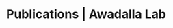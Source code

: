 ---
title: Publications | Awadalla Lab
permalink: /publications/
published: false
isPublic_b: true

publicationType_txt: journal
title_txt: "Prevalence, awareness, and management of CKD and cardiovascular risk factors in publicly funded health care."
pmid_tl: 24458079
publishDate_tdt: "2014-04-01T07:23:33.000Z"
journalTitle_txt: "Clinical journal of the American Society of Nephrology : CJASN"
volume_tpl: 9
issue_tpl: 4
doi_txt: "10.2215/CJN.06550613"
authors_list: 
  - author_txt: "Verhave JC"
  - author_txt: "Troyanov S"
  - author_txt: "Mongeau F"
  - author_txt: "Fradette L"
  - author_txt: "Bouchard J"
  - author_txt: "Awadalla P"
  - author_txt: "Madore F"
---